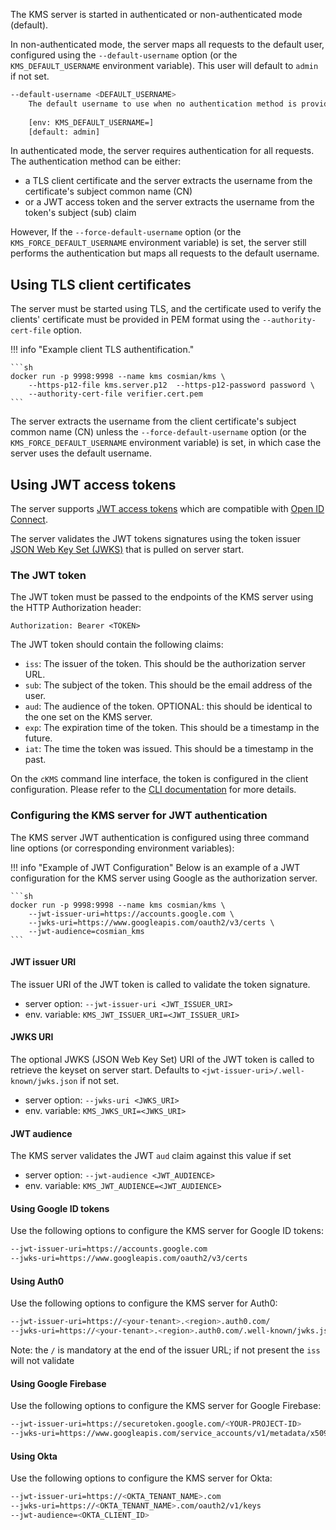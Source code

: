 
The KMS server is started in authenticated or non-authenticated mode (default).


In non-authenticated mode, the server maps all requests to the default user, configured using the `--default-username` option (or the `KMS_DEFAULT_USERNAME` environment variable). This user will default to `admin` if not set.

```sh
--default-username <DEFAULT_USERNAME>
    The default username to use when no authentication method is provided
    
    [env: KMS_DEFAULT_USERNAME=]
    [default: admin]
```


In authenticated mode, the server requires authentication for all requests. The authentication method can be either:

 - a TLS client certificate and the server extracts the username from the certificate's subject common name (CN)
 - or a JWT access token and the server extracts the username from the token's subject (sub) claim

 However, If the `--force-default-username` option (or the `KMS_FORCE_DEFAULT_USERNAME` environment variable) is set, the server still performs the authentication but maps all requests to the default username.


## Using TLS client certificates

The server must be started using TLS, and the certificate used to verify the clients' certificate must be provided in PEM format using the `--authority-cert-file` option.

!!! info "Example client TLS authentification."

    ```sh
    docker run -p 9998:9998 --name kms cosmian/kms \
        --https-p12-file kms.server.p12  --https-p12-password password \
        --authority-cert-file verifier.cert.pem
    ```

The server extracts the username from the client certificate's subject common name (CN) unless the `--force-default-username` option (or the `KMS_FORCE_DEFAULT_USERNAME` environment variable) is set, in which case the server uses the default username.


## Using JWT access tokens

The server supports  [JWT access tokens](https://jwt.io/) which are compatible with [Open ID Connect](https://openid.net/connect/).

The server validates the JWT tokens signatures using the token issuer [JSON Web Key Set (JWKS)](https://datatracker.ietf.org/doc/html/rfc7517.) that is pulled on server start.


### The JWT token

The JWT token must be passed to the endpoints of the KMS server using the HTTP Authorization header:

```
Authorization: Bearer <TOKEN>
```

The JWT token should contain the following claims:

- `iss`: The issuer of the token. This should be the authorization server URL.
- `sub`: The subject of the token. This should be the email address of the user.
- `aud`: The audience of the token. OPTIONAL: this should be identical to the one set on the KMS server.
- `exp`: The expiration time of the token. This should be a timestamp in the future.
- `iat`: The time the token was issued. This should be a timestamp in the past.


On the `cKMS` command line interface, the token is configured in the client configuration. Please refer to the [CLI documentation](cli/cli.md) for more details.

### Configuring the KMS server for JWT authentication

The KMS server JWT authentication is configured using three command line options (or corresponding environment variables):

!!! info "Example of JWT Configuration"
    Below is an example of a JWT configuration for the KMS server using Google as the authorization server.

    ```sh
    docker run -p 9998:9998 --name kms cosmian/kms \
        --jwt-issuer-uri=https://accounts.google.com \
        --jwks-uri=https://www.googleapis.com/oauth2/v3/certs \
        --jwt-audience=cosmian_kms
    ```


#### JWT issuer URI

 The issuer URI of the JWT token is called to validate the token signature.

 - server option: `--jwt-issuer-uri <JWT_ISSUER_URI>`
 - env. variable: `KMS_JWT_ISSUER_URI=<JWT_ISSUER_URI>`


#### JWKS URI

The optional JWKS (JSON Web Key Set) URI of the JWT token is called to retrieve the keyset on server start.
Defaults to `<jwt-issuer-uri>/.well-known/jwks.json` if not set.

 - server option: `--jwks-uri <JWKS_URI>`
 - env. variable: `KMS_JWKS_URI=<JWKS_URI>`


#### JWT audience      
The KMS server validates the JWT `aud` claim against this value if set

 - server option: `--jwt-audience <JWT_AUDIENCE>`
 - env. variable: `KMS_JWT_AUDIENCE=<JWT_AUDIENCE>`


#### Using Google ID tokens

Use the following options to configure the KMS server for Google ID tokens:

```sh
--jwt-issuer-uri=https://accounts.google.com 
--jwks-uri=https://www.googleapis.com/oauth2/v3/certs 
```

#### Using Auth0

Use the following options to configure the KMS server for Auth0:

```sh
--jwt-issuer-uri=https://<your-tenant>.<region>.auth0.com/
--jwks-uri=https://<your-tenant>.<region>.auth0.com/.well-known/jwks.json
```

Note: the `/` is mandatory at the end of the issuer URL; if not present the `iss` will not validate

#### Using Google Firebase

Use the following options to configure the KMS server for Google Firebase:

```sh
--jwt-issuer-uri=https://securetoken.google.com/<YOUR-PROJECT-ID>
--jwks-uri=https://www.googleapis.com/service_accounts/v1/metadata/x509/securetoken@system.gserviceaccount.com
```

#### Using Okta

Use the following options to configure the KMS server for Okta:

```sh
--jwt-issuer-uri=https://<OKTA_TENANT_NAME>.com
--jwks-uri=https://<OKTA_TENANT_NAME>.com/oauth2/v1/keys
--jwt-audience=<OKTA_CLIENT_ID>
```
